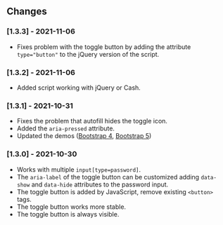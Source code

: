 ## Changes

### [1.3.3] - 2021-11-06
- Fixes problem with the toggle button by adding the attribute `type="button"` to the jQuery version of the script.

### [1.3.2] - 2021-11-06
- Added script working with jQuery or Cash.

### [1.3.1] - 2021-10-31
- Fixes the problem that autofill hides the toggle icon.
- Added the `aria-pressed` attribute.
- Updated the demos ([Bootstrap 4](https://coliff.github.io/bootstrap-show-password-toggle/tests/bootstrap4-sign-in/), [Bootstrap 5](https://coliff.github.io/bootstrap-show-password-toggle/tests/bootstrap5-sign-in/))

### [1.3.0] - 2021-10-30
- Works with multiple `input[type=password]`.
- The `aria-label` of the toggle button can be customized adding `data-show` and `data-hide` attributes to the password input.
- The toggle button is added by JavaScript, remove existing `<button>` tags.
- The toggle button works more stable.
- The toggle button is always visible.
